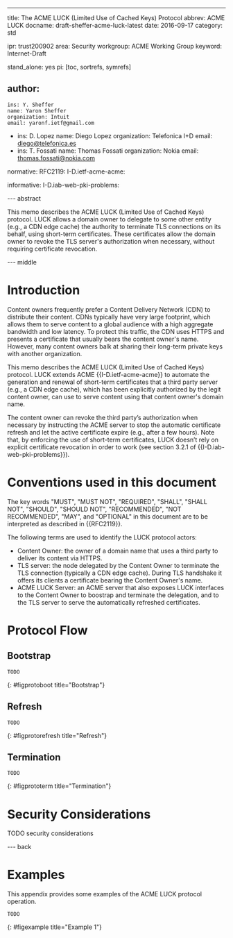 ---
title: The ACME LUCK (Limited Use of Cached Keys) Protocol
abbrev: ACME LUCK
docname: draft-sheffer-acme-luck-latest
date: 2016-09-17
category: std

ipr: trust200902
area: Security
workgroup: ACME Working Group
keyword: Internet-Draft

stand_alone: yes
pi: [toc, sortrefs, symrefs]

author:
 -
    ins: Y. Sheffer
    name: Yaron Sheffer
    organization: Intuit
    email: yaronf.ietf@gmail.com
 -
    ins: D. Lopez
    name: Diego Lopez
    organization: Telefonica I+D
    email: diego@telefonica.es
 -
    ins: T. Fossati
    name: Thomas Fossati
    organization: Nokia
    email: thomas.fossati@nokia.com

normative:
  RFC2119:
  I-D.ietf-acme-acme:

informative:
  I-D.iab-web-pki-problems:

--- abstract

This memo describes the ACME LUCK (Limited Use of Cached Keys) protocol.  LUCK allows a domain owner to delegate to some other entity (e.g., a CDN edge cache) the authority to terminate TLS connections on its behalf, using short-term certificates.  These certificates allow the domain owner to revoke the TLS server's authorization when necessary, without requiring certificate revocation.

--- middle

# Introduction

Content owners frequently prefer a Content Delivery Network (CDN) to distribute their content.  CDNs typically have very large footprint, which allows them to serve content to a global audience with a high aggregate bandwidth and low latency.  To protect this traffic, the CDN uses HTTPS and presents a certificate that usually bears the content owner's name.  However, many content owners balk at sharing their long-term private keys with another organization.

This memo describes the ACME LUCK (Limited Use of Cached Keys) protocol. LUCK extends ACME {{I-D.ietf-acme-acme}} to automate the generation and renewal of short-term certificates that a third party server  (e.g., a CDN edge cache), which has been explicitly authorized by the legit content owner, can use to serve content using that content owner's domain name.

The content owner can revoke the third party’s authorization when necessary by instructing the ACME server to stop the automatic certificate refresh and let the active certificate expire (e.g., after a few hours).   Note that, by enforcing the use of short-term certificates, LUCK doesn’t rely on explicit certificate revocation in order to work (see section 3.2.1 of {{I-D.iab-web-pki-problems}}).

# Conventions used in this document

The key words "MUST", "MUST NOT", "REQUIRED", "SHALL", "SHALL NOT", "SHOULD", "SHOULD NOT", "RECOMMENDED", "NOT RECOMMENDED", "MAY", and "OPTIONAL" in this document are to be interpreted as described in {{RFC2119}}.

The following terms are used to identify the LUCK protocol actors:

- Content Owner: the owner of a domain name that uses a third party to deliver its content via HTTPS.
- TLS server: the node delegated by the Content Owner to terminate the TLS connection (typically a CDN edge cache).  During TLS handshake it offers its clients a certificate bearing the Content Owner's name.
- ACME LUCK Server: an ACME server that also exposes LUCK interfaces to the Content Owner to boostrap and terminate the delegation, and to the TLS server to serve the automatically refreshed certificates.


# Protocol Flow

## Bootstrap

~~~~~~~~~~
TODO
~~~~~~~~~~
{: #figprotoboot title="Bootstrap"}


## Refresh

~~~~~~~~~~
TODO
~~~~~~~~~~
{: #figprotorefresh title="Refresh"}


## Termination

~~~~~~~~~~
TODO
~~~~~~~~~~
{: #figprototerm title="Termination"}

# Security Considerations

TODO security considerations

--- back


# Examples

This appendix provides some examples of the ACME LUCK protocol operation.

~~~~~~~~~~
TODO
~~~~~~~~~~
{: #figexample title="Example 1"}

